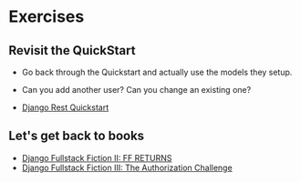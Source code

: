 # Exercises

## Revisit the QuickStart

* Go back through the Quickstart and actually use the models they setup.
* Can you add another user? Can you change an existing one?

* [Django Rest Quickstart](https://www.django-rest-framework.org/tutorial/quickstart/)

## Let's get back to books

* [Django Fullstack Fiction II: FF RETURNS](https://github.com/ccs-fall-2023/exercises/tree/main/django-fullstack-fiction-returns)
* [Django Fullstack Fiction III: The Authorization Challenge](https://github.com/ccs-fall-2023/exercises/tree/main/django-fulstack-fiction-with-auth)
